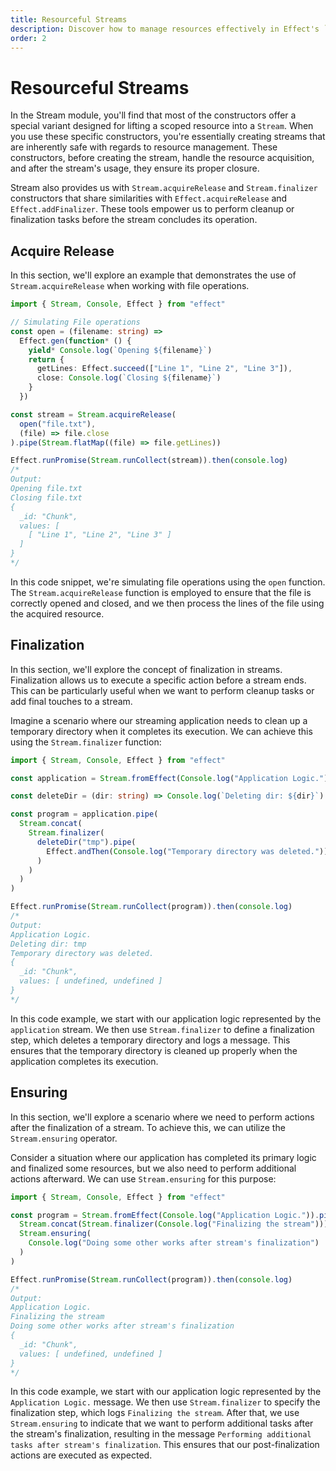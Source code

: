 ```yaml
---
title: Resourceful Streams
description: Discover how to manage resources effectively in Effect's `Stream` module. Explore constructors tailored for lifting scoped resources, ensuring safe acquisition and release within streams. Dive into examples illustrating the use of `Stream.acquireRelease` for file operations, finalization for cleanup tasks, and `ensuring` for post-finalization actions. Master the art of resource management in streaming applications with Effect.
order: 2
---
```


# Resourceful Streams

In the Stream module, you'll find that most of the constructors offer a special variant designed for lifting a scoped resource into a `Stream`. When you use these specific constructors, you're essentially creating streams that are inherently safe with regards to resource management. These constructors, before creating the stream, handle the resource acquisition, and after the stream's usage, they ensure its proper closure.

Stream also provides us with `Stream.acquireRelease` and `Stream.finalizer` constructors that share similarities with `Effect.acquireRelease` and `Effect.addFinalizer`. These tools empower us to perform cleanup or finalization tasks before the stream concludes its operation.

## Acquire Release

In this section, we'll explore an example that demonstrates the use of `Stream.acquireRelease` when working with file operations.

```ts twoslash
import { Stream, Console, Effect } from "effect"

// Simulating File operations
const open = (filename: string) =>
  Effect.gen(function* () {
    yield* Console.log(`Opening ${filename}`)
    return {
      getLines: Effect.succeed(["Line 1", "Line 2", "Line 3"]),
      close: Console.log(`Closing ${filename}`)
    }
  })

const stream = Stream.acquireRelease(
  open("file.txt"),
  (file) => file.close
).pipe(Stream.flatMap((file) => file.getLines))

Effect.runPromise(Stream.runCollect(stream)).then(console.log)
/*
Output:
Opening file.txt
Closing file.txt
{
  _id: "Chunk",
  values: [
    [ "Line 1", "Line 2", "Line 3" ]
  ]
}
*/
```

In this code snippet, we're simulating file operations using the `open` function. The `Stream.acquireRelease` function is employed to ensure that the file is correctly opened and closed, and we then process the lines of the file using the acquired resource.

## Finalization

In this section, we'll explore the concept of finalization in streams. Finalization allows us to execute a specific action before a stream ends. This can be particularly useful when we want to perform cleanup tasks or add final touches to a stream.

Imagine a scenario where our streaming application needs to clean up a temporary directory when it completes its execution. We can achieve this using the `Stream.finalizer` function:

```ts twoslash
import { Stream, Console, Effect } from "effect"

const application = Stream.fromEffect(Console.log("Application Logic."))

const deleteDir = (dir: string) => Console.log(`Deleting dir: ${dir}`)

const program = application.pipe(
  Stream.concat(
    Stream.finalizer(
      deleteDir("tmp").pipe(
        Effect.andThen(Console.log("Temporary directory was deleted."))
      )
    )
  )
)

Effect.runPromise(Stream.runCollect(program)).then(console.log)
/*
Output:
Application Logic.
Deleting dir: tmp
Temporary directory was deleted.
{
  _id: "Chunk",
  values: [ undefined, undefined ]
}
*/
```

In this code example, we start with our application logic represented by the `application` stream. We then use `Stream.finalizer` to define a finalization step, which deletes a temporary directory and logs a message. This ensures that the temporary directory is cleaned up properly when the application completes its execution.

## Ensuring

In this section, we'll explore a scenario where we need to perform actions after the finalization of a stream. To achieve this, we can utilize the `Stream.ensuring` operator.

Consider a situation where our application has completed its primary logic and finalized some resources, but we also need to perform additional actions afterward. We can use `Stream.ensuring` for this purpose:

```ts twoslash
import { Stream, Console, Effect } from "effect"

const program = Stream.fromEffect(Console.log("Application Logic.")).pipe(
  Stream.concat(Stream.finalizer(Console.log("Finalizing the stream"))),
  Stream.ensuring(
    Console.log("Doing some other works after stream's finalization")
  )
)

Effect.runPromise(Stream.runCollect(program)).then(console.log)
/*
Output:
Application Logic.
Finalizing the stream
Doing some other works after stream's finalization
{
  _id: "Chunk",
  values: [ undefined, undefined ]
}
*/
```

In this code example, we start with our application logic represented by the `Application Logic.` message. We then use `Stream.finalizer` to specify the finalization step, which logs `Finalizing the stream`. After that, we use `Stream.ensuring` to indicate that we want to perform additional tasks after the stream's finalization, resulting in the message `Performing additional tasks after stream's finalization`. This ensures that our post-finalization actions are executed as expected.
